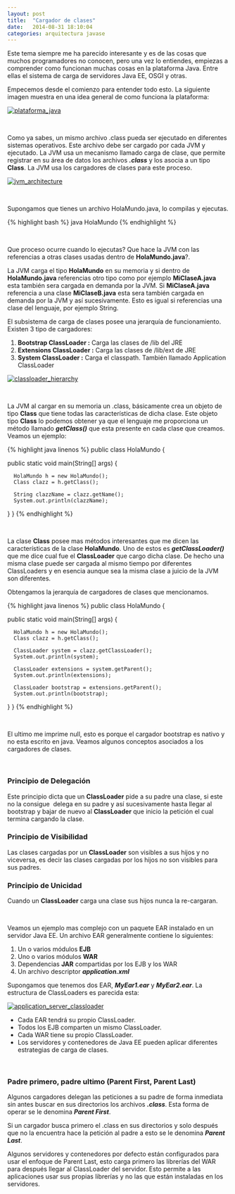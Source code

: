 ```yaml
---
layout: post
title:  "Cargador de clases"
date:   2014-08-31 18:10:04
categories: arquitectura javase
---
```


Este tema siempre me ha parecido interesante y es de las cosas que muchos programadores no conocen, pero una vez lo entiendes, empiezas a comprender como funcionan muchas cosas en la plataforma Java. Entre ellas el sistema de carga de servidores Java EE, OSGI y otras.

Empecemos desde el comienzo para entender todo esto. La siguiente imagen muestra en una idea general de como funciona la plataforma:

[![plataforma_java](http://eljaviador.files.wordpress.com/2014/08/plataforma_java.jpg)](https://eljaviador.files.wordpress.com/2014/08/plataforma_java.jpg)

&nbsp;

Como ya sabes, un mismo archivo .class pueda ser ejecutado en diferentes sistemas operativos. Este archivo debe ser cargado por cada JVM y ejecutado. La JVM usa un mecanismo llamado carga de clase, que permite registrar en su área de datos los archivos **_.class_** y los asocia a un tipo **Class**. La JVM usa los cargadores de clases para este proceso.

[![jvm_architecture](http://eljaviador.files.wordpress.com/2014/08/jvm_architecture.jpg)](https://eljaviador.files.wordpress.com/2014/08/jvm_architecture.jpg)

&nbsp;

Supongamos que tienes un archivo HolaMundo.java, lo compilas y ejecutas.

{% highlight bash %}
java HolaMundo
{% endhighlight %}

&nbsp;

Que proceso ocurre cuando lo ejecutas? Que hace la JVM con las referencias a otras clases usadas dentro de **HolaMundo.java**?.

La JVM carga el tipo **HolaMundo** en su memoria y si dentro de **HolaMundo.java** referencias otro tipo como por ejemplo **MiClaseA.java** esta también sera cargada en demanda por la JVM. Si **MiClaseA.java** referencia a una clase **MiClaseB.java** esta sera también cargada en demanda por la JVM y así sucesivamente. Esto es igual si referencias una clase del lenguaje, por ejemplo String.

El subsistema de carga de clases posee una jerarquía de funcionamiento. Existen 3 tipo de cargadores:

1.  **Bootstrap ClassLoader :** Carga las clases de /lib del JRE
2.  **Extensions ClassLoader :** Carga las clases de /lib/ext de JRE
3.  **System ClassLoader :** Carga el classpath. También llamado Application ClassLoader

[![classloader_hierarchy](http://eljaviador.files.wordpress.com/2014/08/classloader_hierarchy.jpg)](https://eljaviador.files.wordpress.com/2014/08/classloader_hierarchy.jpg)

&nbsp;

La JVM al cargar en su memoria un .class, básicamente crea un objeto de tipo **Class** que tiene todas las características de dicha clase. Este objeto tipo **Class** lo podemos obtener ya que el lenguaje me proporciona un método llamado _**getClass()**_ que esta presente en cada clase que creamos. Veamos un ejemplo:

{% highlight java linenos %}
public class HolaMundo {

   public static void main(String[] args) {

      HolaMundo h = new HolaMundo();
      Class clazz = h.getClass();

      String clazzName = clazz.getName();
      System.out.println(clazzName);

   }
}
{% endhighlight %}

&nbsp;

La clase **Class** posee mas métodos interesantes que me dicen las características de la clase **HolaMundo**. Uno de estos es _**getClassLoader()**_ que me dice cual fue el **ClassLoader** que cargo dicha clase. De hecho una misma clase puede ser cargada al mismo tiempo por diferentes ClassLoaders y en esencia aunque sea la misma clase a juicio de la JVM son diferentes.

Obtengamos la jerarquía de cargadores de clases que mencionamos.

{% highlight java linenos %}
public class HolaMundo {

   public static void main(String[] args) {

      HolaMundo h = new HolaMundo();
      Class clazz = h.getClass();

      ClassLoader system = clazz.getClassLoader();
      System.out.println(system);

      ClassLoader extensions = system.getParent();
      System.out.println(extensions);

      ClassLoader bootstrap = extensions.getParent();
      System.out.println(bootstrap);

   }
}
{% endhighlight %}

&nbsp;

El ultimo me imprime null, esto es porque el cargador bootstrap es nativo y no esta escrito en java. Veamos algunos conceptos asociados a los cargadores de clases.

&nbsp;

### Principio de Delegación

Este principio dicta que un **ClassLoader** pide a su padre una clase, si este no la consigue  delega en su padre y así sucesivamente hasta llegar al bootstrap y bajar de nuevo al **ClassLoader** que inicio la petición el cual termina cargando la clase.

### Principio de Visibilidad

Las clases cargadas por un **ClassLoader** son visibles a sus hijos y no viceversa, es decir las clases cargadas por los hijos no son visibles para sus padres.

### Principio de Unicidad

Cuando un **ClassLoader** carga una clase sus hijos nunca la re-cargaran.

&nbsp;

Veamos un ejemplo mas complejo con un paquete EAR instalado en un servidor Java EE. Un archivo EAR generalmente contiene lo siguientes:

1.  Un o varios módulos **EJB**
2.  Uno o varios módulos **WAR**
3.  Dependencias **JAR** compartidas por los EJB y los WAR
4.  Un archivo descriptor _**application.xml**_

Supongamos que tenemos dos EAR, _**MyEar1.ear**_ y _**MyEar2.ear**_. La estructura de ClassLoaders es parecida esta:

[![application_server_classloader](http://eljaviador.files.wordpress.com/2014/08/application_server_classloader.jpg)](https://eljaviador.files.wordpress.com/2014/08/application_server_classloader.jpg)

- Cada EAR tendrá su propio ClassLoader.
- Todos los EJB comparten un mismo ClassLoader.
- Cada WAR tiene su propio ClassLoader.
- Los servidores y contenedores de Java EE pueden aplicar diferentes estrategias de carga de clases.

&nbsp;

### Padre primero, padre ultimo (Parent First, Parent Last)

Algunos cargadores delegan las peticiones a su padre de forma inmediata sin antes buscar en sus directorios los archivos _**.class**_. Esta forma de operar se le denomina _**Parent First**_.

Si un cargador busca primero el .class en sus directorios y solo después que no la encuentra hace la petición al padre a esto se le denomina _**Parent Last**_.

Algunos servidores y contenedores por defecto están configurados para usar el enfoque de Parent Last, esto carga primero las librerías del WAR para después llegar al ClassLoader del servidor. Esto permite a las aplicaciones usar sus propias librerías y no las que están instaladas en los servidores.